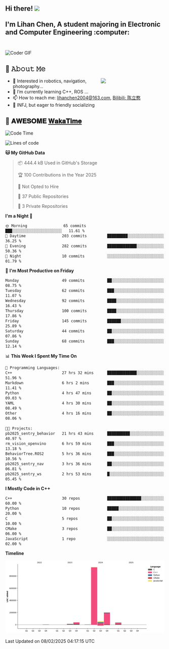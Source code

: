 <h2 align="left">
 <abc>
  <br>Hi there! <img src="https://user-images.githubusercontent.com/42378118/110234147-e3259600-7f4e-11eb-95be-0c4047144dea.gif" width="30"><br>
  <br> I'm Lihan Chen, A student majoring in Electronic and Computer Engineering :computer:<br>
  <br>
 </abc>
</h2>

<img align="center" src="https://media.giphy.com/media/SWoSkN6DxTszqIKEqv/giphy.gif" alt="Coder GIF" width="500">

## :book: 𝙰𝚋𝚘𝚞𝚝 𝙼𝚎

<img align="right" width="40%" src="https://github-readme-stats.vercel.app/api?username=LihanChen2004&show_icons=true&icon_color=CE1D2D&text_color=718096&bg_color=ffffff&hide_title=true" />

- 🌟 Interested in robotics, navigation, photography...
- 🌱 I’m currently learning C++, ROS ... 
- 📫 How to reach me: lihanchen2004@163.com, [Bilibili: 陈立憨](https://space.bilibili.com/170786212)
- 👯 INFJ, but eager to friendly socializing

## 📜 𝐀𝐖𝐄𝐒𝐎𝐌𝐄 [𝐖𝐚𝐤𝐚𝐓𝐢𝐦𝐞](https://github.com/anmol098/waka-readme-stats)

<!--START_SECTION:waka-->
![Code Time](http://img.shields.io/badge/Code%20Time-754%20hrs%2039%20mins-blue)

![Lines of code](https://img.shields.io/badge/From%20Hello%20World%20I%27ve%20Written-1.3%20million%20lines%20of%20code-blue)

**🐱 My GitHub Data** 

> 📦 444.4 kB Used in GitHub's Storage 
 > 
> 🏆 100 Contributions in the Year 2025
 > 
> 🚫 Not Opted to Hire
 > 
> 📜 37 Public Repositories 
 > 
> 🔑 3 Private Repositories 
 > 
**I'm a Night 🦉** 

```text
🌞 Morning                65 commits          ███░░░░░░░░░░░░░░░░░░░░░░   11.61 % 
🌆 Daytime                203 commits         █████████░░░░░░░░░░░░░░░░   36.25 % 
🌃 Evening                282 commits         █████████████░░░░░░░░░░░░   50.36 % 
🌙 Night                  10 commits          ░░░░░░░░░░░░░░░░░░░░░░░░░   01.79 % 
```
📅 **I'm Most Productive on Friday** 

```text
Monday                   49 commits          ██░░░░░░░░░░░░░░░░░░░░░░░   08.75 % 
Tuesday                  62 commits          ███░░░░░░░░░░░░░░░░░░░░░░   11.07 % 
Wednesday                92 commits          ████░░░░░░░░░░░░░░░░░░░░░   16.43 % 
Thursday                 100 commits         ████░░░░░░░░░░░░░░░░░░░░░   17.86 % 
Friday                   145 commits         ██████░░░░░░░░░░░░░░░░░░░   25.89 % 
Saturday                 44 commits          ██░░░░░░░░░░░░░░░░░░░░░░░   07.86 % 
Sunday                   68 commits          ███░░░░░░░░░░░░░░░░░░░░░░   12.14 % 
```


📊 **This Week I Spent My Time On** 

```text
💬 Programming Languages: 
C++                      27 hrs 32 mins      █████████████░░░░░░░░░░░░   51.96 % 
Markdown                 6 hrs 2 mins        ███░░░░░░░░░░░░░░░░░░░░░░   11.41 % 
Python                   4 hrs 47 mins       ██░░░░░░░░░░░░░░░░░░░░░░░   09.03 % 
YAML                     4 hrs 30 mins       ██░░░░░░░░░░░░░░░░░░░░░░░   08.49 % 
Other                    4 hrs 16 mins       ██░░░░░░░░░░░░░░░░░░░░░░░   08.06 % 

🐱‍💻 Projects: 
pb2025_sentry_behavior   21 hrs 43 mins      ██████████░░░░░░░░░░░░░░░   40.97 % 
rm_vision_openvino       6 hrs 59 mins       ███░░░░░░░░░░░░░░░░░░░░░░   13.18 % 
BehaviorTree.ROS2        5 hrs 36 mins       ███░░░░░░░░░░░░░░░░░░░░░░   10.56 % 
pb2025_sentry_nav        3 hrs 36 mins       ██░░░░░░░░░░░░░░░░░░░░░░░   06.81 % 
pb2025_sentry_ws         2 hrs 53 mins       █░░░░░░░░░░░░░░░░░░░░░░░░   05.45 % 
```

**I Mostly Code in C++** 

```text
C++                      30 repos            ███████████████░░░░░░░░░░   60.00 % 
Python                   10 repos            █████░░░░░░░░░░░░░░░░░░░░   20.00 % 
C                        5 repos             ██░░░░░░░░░░░░░░░░░░░░░░░   10.00 % 
CMake                    3 repos             ██░░░░░░░░░░░░░░░░░░░░░░░   06.00 % 
JavaScript               1 repo              ░░░░░░░░░░░░░░░░░░░░░░░░░   02.00 % 
```



**Timeline**

![Lines of Code chart](https://raw.githubusercontent.com/LihanChen2004/LihanChen2004/main/assets/bar_graph.png)


 Last Updated on 08/02/2025 04:17:15 UTC
<!--END_SECTION:waka-->

<!--
**LihanChen2004/LihanChen2004** is a ✨ _special_ ✨ repository because its `README.md` (this file) appears on your GitHub profile.

Here are some ideas to get you started:

- 🔭 I’m currently working on ...
- 🌱 I’m currently learning ...
- 👯 I’m looking to collaborate on ...
- 🤔 I’m looking for help with ...
- 💬 Ask me about ...
- 📫 How to reach me: ...
- 😄 Pronouns: ...
- ⚡ Fun fact: ...
-->
